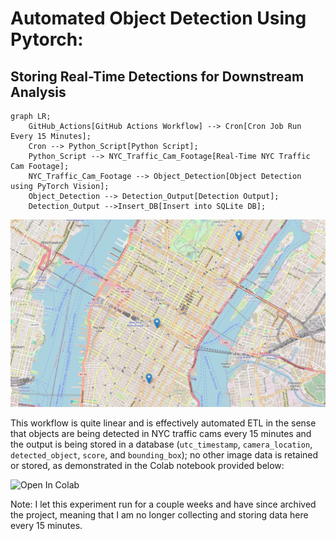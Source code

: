 # Automated Object Detection Using Pytorch:
## Storing Real-Time Detections for Downstream Analysis 

```mermaid
graph LR;
    GitHub_Actions[GitHub Actions Workflow] --> Cron[Cron Job Run Every 15 Minutes];
    Cron --> Python_Script[Python Script];
    Python_Script --> NYC_Traffic_Cam_Footage[Real-Time NYC Traffic Cam Footage];
    NYC_Traffic_Cam_Footage --> Object_Detection[Object Detection using PyTorch Vision];
    Object_Detection --> Detection_Output[Detection Output];
    Detection_Output -->Insert_DB[Insert into SQLite DB];
```

![](https://raw.githubusercontent.com/nickmccarty/automated-object-detection-using-pytorch/main/cam-locations.jpg)

This workflow is quite linear and is effectively automated ETL in the sense that objects are being detected in NYC traffic cams every 15 minutes and the output is being stored in a database (`utc_timestamp`, `camera_location`, `detected_object`, `score`, and `bounding_box`); no other image data is retained or stored, as demonstrated in the Colab notebook provided below:

<a href="https://colab.research.google.com/drive/1fDSe36ragCs_POrMreZwHT-02ufjm9sF?usp=sharing#offline=true&sandboxMode=true" style="text-decoration: none;" target="_blank">
  <img src="https://colab.research.google.com/assets/colab-badge.svg" alt="Open In Colab"/>
</a>

Note: I let this experiment run for a couple weeks and have since archived the project, meaning that I am no longer collecting and storing data here every 15 minutes.
